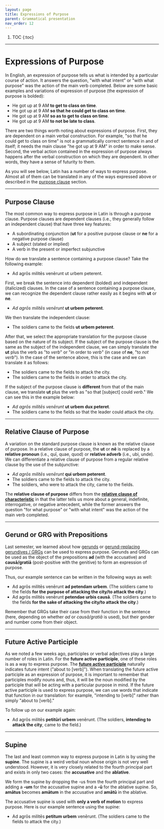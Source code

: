 ```yaml
---
layout: page
title: Expressions of Purpose
parent: Grammatical presentation
nav_order: 12
---
```


1. TOC
{:toc}

***

# Expressions of Purpose

In English, an expression of purpose tells us what is intended by a particular course of action. It answers the question, "with what intent" or "with what purpose" was the action of the main verb completed. Below are some basic examples and variations of expression of purpose (the expression of purpose is bolded):

- He got up at 9 AM **to get to class on time**.
- He got up at 9 AM **so that he could get to class on time**.
- He got up at 9 AM **so as to get to class on time**.
- He got up at 9 AM **to not be late to class**.

There are two things worth noting about expressions of purpose. First, they are dependent on a main verbal construction. For example, "so that he could get to class on time" is not a grammatically correct sentence in and of itself; it needs the main clause "he got up at 9 AM" in order to make sense. Second, the verbal action contained in the expression of purpose always happens after the verbal construction on which they are dependent. In other words, they have a sense of futurity to them.

As you will see below, Latin has a number of ways to express purpose. Almost all of them can be translated in any of the ways expressed above or described in the [purpose clause](#purpose-clause) section.

***

## Purpose Clause

The most common way to express purpose in Latin is through a purpose clause. Purpose clauses are dependent clauses (i.e., they generally follow an independent clause) that have three key features:

- A subordinating conjunction (**ut** for a positive purpose clause or **ne** for a negative purpose clause)
- A subject (stated or implied)
- A verb in the present or imperfect subjunctive

How do we translate a sentence containing a purpose clause? Take the following example:

- Ad agrōs militēs venērunt ut urbem peterent.

First, we break the sentence into dependent (bolded) and independent (italicized) clauses. In the case of a sentence containing a purpose clause, we can recognize the dependent clause rather easily as it begins with **ut** or **ne**.

- *Ad agrōs militēs venērunt* **ut urbem peterent**.

We then translate the independent clause:

- The soldiers came to the fields **ut urbem peterent**.

After that, we select the appropriate translation for the purpose clause based on the nature of its subject. If the subject of the purpose clause is the same as the subject of the independent clause, we can simply translate the **ut** plus the verb as "to *verb*" or "in order to *verb*" (in case of **ne**, "to *not verb*"). In the case of the sentence above, this is the case and we can translate it as follows:

- The soldiers came to the fields to attack the city.
- The soldiers came to the fields in order to attack the city.

If the subject of the purpose clause is **different** from that of the main clause, we translate **ut** plus the verb as "so that [subject] could *verb*." We can see this in the example below:

- *Ad agrōs militēs venērunt* **ut urbem dux peteret**.
- The soldiers came to the fields so that the leader could attack the city.

***

## Relative Clause of Purpose

A variation on the standard purpose clause is known as the relative clause of purpose. In a relative clause of purpose, the **ut** or **nē** is replaced by a **relative pronoun** (i.e., quī, quae, quod) or **relative adverb** (i.e., ubi, unde). We can differentiate a relative clause of purpose from a regular relative clause by the use of the subjunctive:

- *Ad agrōs militēs venērunt* **qui urbem peterent**.
- The soldiers came to the fields to attack the city.
- The soldiers, who were to attack the city, came to the fields.

The **relative clause of purpose** differs from the [**relative clause of characteristic**](../11-relative-clauses/relative-clauses-of-characteristic) in that the latter tells us more about a general, indefinite, interrogative, or negative antecedent, while the former answers the question "for what purpose" or "with what intent" was the action of the main verb completed.

***

## Gerund or GRG with Prepositions

Last semester, we learned about how [gerunds](../04-verbal-nouns-and-adjectives/gerunds-and-gerundives#gerunds) or [gerund-replacing gerundives / GRGs](../04-verbal-nouns-and-adjectives/gerunds-and-gerundives/#grgs-gerund-replacing-gerundives/) can be used to express purpose. Gerunds and GRGs can be used as the object of the prepositions **ad** (with the accusative) and **causā/gratiā** (post-positive with the genitive) to form an expression of purpose.

Thus, our example sentence can be written in the following ways as well:

- Ad agrōs militēs venērunt **ad petendam urbem**. (The soldiers came to the fields **for the purpose of attacking the city/to attack the city**.)
- Ad agrōs militēs venērunt **petendae urbis causā**. (The soldiers came to the fields **for the sake of attacking the city/to attack the city**.)

Remember that GRGs take their case from their function in the sentence (here, depending on whether *ad* or *causā/gratiā* is used), but their gender and number come from their object.

***

## Future Active Participle

As we noted a few weeks ago, participles or verbal adjectives play a large number of roles in Latin. For the **future active participle**, one of these roles is as a way to express purpose. The [**future active participle**](../10-participles/future-participles/#future-active-participle/) naturally indicates future intent ("about to [verb]"). When translating the future active participle as an expression of purpose, it is important to remember that participles modify nouns and, thus, it will be the noun modified by the participle that will be acting with a particular purpose in mind. If the future active participle is used to express purpose, we can use words that indicate that function in our translation: for example, "intending to [verb]" rather than simply "about to [verb]."

To follow up on our example again:

- Ad agrōs militēs **petitūrī urbem** venērunt. (The soldiers, **intending to attack the city**, came to the field.)

***

## Supine

The last and least common way to express purpose in Latin is by using the **supine**. The supine is a weird verbal noun whose origin is not very well understood. However, it is very closely related to the fourth principal part and exists in only two cases: the **accusative** and the **ablative**.

We form the supine by dropping the -us from the fourth principal part and adding a **-um** for the accusative supine and a **-ū** for the ablative supine. So, **amātus** becomes **amātum** in the accusative and **amātū** in the ablative.

The accusative supine is used with **only a verb of motion** to express purpose. Here is our example sentence using the supine:

- Ad agrōs militēs **petitum urbem** venērunt. (The soldiers came to the fields to attack the city.)
